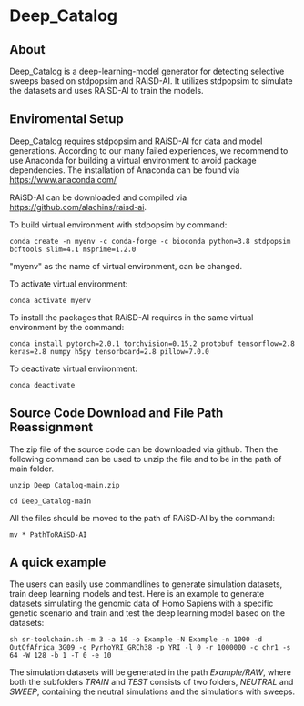 # Deep_Catalog

## About
Deep_Catalog is a deep-learning-model generator for detecting selective sweeps based on stdpopsim and RAiSD-AI. It utilizes stdpopsim to simulate the datasets and uses RAiSD-AI to train the models.

## Enviromental Setup
Deep_Catalog requires stdpopsim and RAiSD-AI for data and model generations. According to our many failed experiences, we recommend to use Anaconda for building a virtual environment to avoid package dependencies. The installation of Anaconda can be found via https://www.anaconda.com/

RAiSD-AI can be downloaded and compiled via https://github.com/alachins/raisd-ai.

To build virtual environment with stdpopsim by command:

``conda create -n myenv -c conda-forge -c bioconda python=3.8 stdpopsim bcftools slim=4.1 msprime=1.2.0``

"myenv" as the name of virtual environment, can be changed.

To activate virtual environment:

``conda activate myenv``

To install the packages that RAiSD-AI requires in the same virtual environment by the command:

``conda install pytorch=2.0.1 torchvision=0.15.2 protobuf tensorflow=2.8 keras=2.8 numpy h5py tensorboard=2.8 pillow=7.0.0``

To deactivate virtual environment:

``conda deactivate``

## Source Code Download and File Path Reassignment
The zip file of the source code can be downloaded via github. Then the following command can be used to unzip the file and to be in the path of main folder.

``unzip Deep_Catalog-main.zip``

``cd Deep_Catalog-main``

All the files should be moved to the path of RAiSD-AI by the command:

``mv * PathToRAiSD-AI``

## A quick example
The users can easily use commandlines to generate simulation datasets, train deep learning models and test. Here is an example to generate datasets simulating the genomic data of Homo Sapiens with a specific genetic scenario and train and test the deep learning model based on the datasets:

``sh sr-toolchain.sh -m 3 -a 10 -o Example -N Example -n 1000 -d OutOfAfrica_3G09 -g PyrhoYRI_GRCh38 -p YRI -l 0 -r 1000000 -c chr1 -s 64 -W 128 -b 1 -T 0 -e 10``

The simulation datasets will be generated in the path _Example/RAW_, where both the subfolders _TRAIN_ and _TEST_ consists of two folders, _NEUTRAL_ and _SWEEP_, containing the neutral simulations and the simulations with sweeps.
